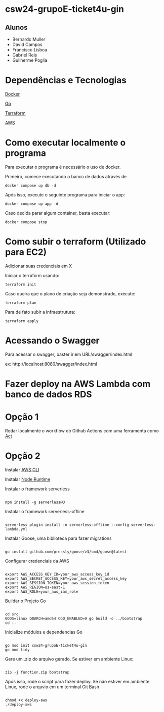 # csw24-grupoE-ticket4u-gin

## Alunos 
- Bernardo Muller
- David Campos
- Francisco Lisboa
- Gabriel Reis
- Guilherme Poglia
  
# Dependências e Tecnologias
[Docker](https://www.docker.com/)

[Go](https://go.dev/)

[Terraform](https://www.terraform.io/)

[AWS](https://aws.amazon.com/)

# Como executar localmente o programa

Para executar o programa é necessário o uso de docker. 

Primeiro, comece executando o banco de dados através de 

```
docker compose up db -d
```

Após isso, execute o seguinte programa para iniciar o app:

```
docker compose up app -d
```

Caso decida parar algum container, basta executar:
```
docker compose stop
```

# Como subir o terraform (Utilizado para EC2)

Adicionar suas credenciais em X

Iniciar o terraform usando:
```
terraform init
```

Caso queira que o plano de criação seja demonstrado, execute:

```
terraform plan
```

Para de fato subir a infraestrutura:

```
terraform apply
```

# Acessando o Swagger

Para acessar o swagger, baster ir em URL/swagger/index.html 

ex: http://localhost:8080/swagger/index.html

# Fazer deploy na AWS Lambda com banco de dados RDS

# Opção 1
Rodar localmente o workflow do Github Actions com uma ferramenta como [Act](https://github.com/nektos/act)

# Opção 2

Instalar [AWS CLI](https://docs.aws.amazon.com/cli/latest/userguide/getting-started-install.html)

Instalar [Node Runtime](https://nodejs.org)

Instalar o framework serverless

```

npm install -g serverless@3
```

Instalar o framework serverless-offline

```

serverless plugin install -n serverless-offline --config serverless-lambda.yml
```

Instalar Goose, uma biblioteca para fazer migrations

```

go install github.com/pressly/goose/v3/cmd/goose@latest
```

Configurar credenciais da AWS

```

export AWS_ACCESS_KEY_ID=your_aws_access_key_id
export AWS_SECRET_ACCESS_KEY=your_aws_secret_access_key
export AWS_SESSION_TOKEN=your_aws_session_token
export AWS_REGION=us-east-1
export AWS_ROLE=your_aws_iam_role
```

Buildar o Projeto Go

```

cd src
GOOS=linux GOARCH=amd64 CGO_ENABLED=0 go build -o ../bootstrap
cd ..
```

Inicialize módulos e dependencias Go
```

go mod init csw24-grupoE-ticket4u-gin
go mod tidy
```

Gere um .zip do arquivo gerado. Se estiver em ambiente Linux:

```

zip -j function.zip bootstrap
```

Após isso, rode o script para fazer deploy. Se não estiver em ambiente Linux, rode o arquvio em um terminal Git Bash

```

chmod +x deploy-aws
./deploy-aws
```
